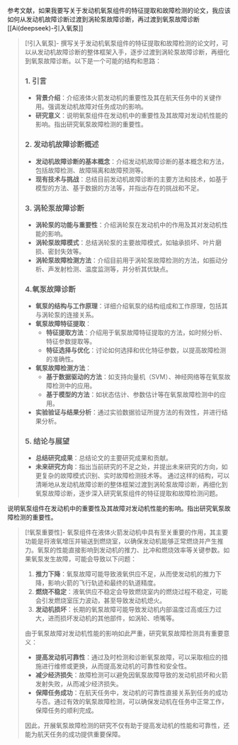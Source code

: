   
参考文献，如果我要写关于发动机氧泵组件的特征提取和故障检测的论文，我应该如何从发动机故障诊断过渡到涡轮泵故障诊断，再过渡到氧泵故障诊断[[Ai(deepseek)-引入氧泵]]
>[!引入氧泵]-
>撰写关于发动机氧泵组件的特征提取和故障检测的论文时，可以从发动机故障诊断的整体框架入手，逐步过渡到涡轮泵故障诊断，再细化到氧泵故障诊断。以下是一个可能的结构和思路：
>### 1. 引言
> - **背景介绍**：介绍液体火箭发动机的重要性及其在航天任务中的关键作用。强调发动机故障对任务成功的影响。
> - **研究意义**：说明氧泵组件在发动机中的重要性及其故障对发动机性能的影响。指出研究氧泵故障检测的重要性。
> ### 2. 发动机故障诊断概述
> - **发动机故障诊断的基本概念**：介绍发动机故障诊断的基本概念和方法，包括故障检测、故障隔离和故障预测等。
> - **现有技术与挑战**：总结目前发动机故障诊断的主要方法和技术，如基于模型的方法、基于数据的方法等，并指出存在的挑战和不足。
> ### 3. 涡轮泵故障诊断
> - **涡轮泵的功能与重要性**：介绍涡轮泵在发动机中的作用及其对发动机性能的影响。
> - **涡轮泵故障模式**：总结涡轮泵的主要故障模式，如轴承损坏、叶片磨损、密封失效等。
> - **涡轮泵故障检测方法**：介绍目前用于涡轮泵故障检测的方法，如振动分析、声发射检测、温度监测等，并分析其优缺点。
> ### 4.氧泵故障诊断
> - **氧泵的结构与工作原理**：详细介绍氧泵的结构组成和工作原理，包括其与涡轮泵的连接关系。
> - **氧泵故障特征提取**：
>   - **特征提取方法**：介绍用于氧泵故障特征提取的方法，如时频分析、特征参数提取等。
>   - **特征选择与优化**：讨论如何选择和优化特征参数，以提高故障检测的准确性。
> - **氧泵故障检测方法**：
>   - **基于数据驱动的方法**：如支持向量机（SVM）、神经网络等在氧泵故障检测中的应用。
>   - **基于模型的方法**：如状态估计、参数估计等在氧泵故障检测中的应用。
> - **实验验证与结果分析**：通过实验数据验证所提方法的有效性，并进行结果分析。
> ### 5. 结论与展望
> - **总结研究成果**：总结论文的主要研究成果和贡献。
> - **未来研究方向**：指出当前研究的不足之处，并提出未来研究的方向，如更复杂的故障模式识别、实时故障检测技术等。
> 通过这样的结构，可以清晰地从发动机故障诊断的整体框架过渡到涡轮泵故障诊断，再细化到氧泵故障诊断，逐步深入研究氧泵组件的特征提取和故障检测问题。

说明氧泵组件在发动机中的重要性及其故障对发动机性能的影响。指出研究氧泵故障检测的重要性。
>[!氧泵重要性]-
>氧泵组件在液体火箭发动机中具有至关重要的作用，其主要功能是将液氧增压并输送到燃烧室，以确保发动机能够正常燃烧并产生推力。氧泵的性能直接影响到发动机的推力、比冲和燃烧效率等关键参数。如果氧泵发生故障，可能会导致以下问题：
> 1. **推力下降**：氧泵故障可能导致液氧供应不足，从而使发动机的推力下降，影响火箭的飞行轨迹和最终的轨道精度。
> 2. **燃烧不稳定**：液氧供应不稳定会导致燃烧室内的燃烧过程不稳定，可能会引发燃烧室压力波动，甚至导致发动机熄火。
> 3. **发动机损坏**：长期的氧泵故障可能导致发动机内部温度过高或压力过大，进而损坏发动机的其他部件，如涡轮、喷嘴等。
> 
> 由于氧泵故障对发动机性能的影响如此严重，研究氧泵故障检测具有重要意义：
> 
> - **提高发动机可靠性**：通过及时检测和诊断氧泵故障，可以采取相应的措施进行维修或更换，从而提高发动机的可靠性和安全性。
> - **减少经济损失**：故障检测可以避免因氧泵故障导致的发动机损坏和火箭发射失败，从而减少经济损失。
> - **保障任务成功**：在航天任务中，发动机的可靠性直接关系到任务的成功与否。通过有效的氧泵故障检测，可以确保发动机在任务中正常工作，保障任务的顺利完成。
> 
> 因此，开展氧泵故障检测的研究不仅有助于提高发动机的性能和可靠性，还能为航天任务的成功提供重要保障。
> 
> 